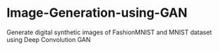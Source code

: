 # Image-Generation-using-GAN
Generate digital synthetic images of FashionMNIST and MNIST dataset using Deep Convolution GAN
